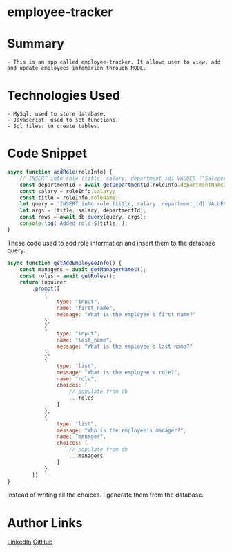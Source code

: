 # employee-tracker

# Summary
    - This is an app called employee-tracker. It allows user to view, add and update employees infomarion through NODE.

# Technologies Used
    - MySql: used to store database.
    - Javascript: used to set functions.
    - Sql files: to create tables.

# Code Snippet
```js
async function addRole(roleInfo) {
    // INSERT into role (title, salary, department_id) VALUES ("Saleperson", 600000, 1);
    const departmentId = await getDepartmentId(roleInfo.departmentName);
    const salary = roleInfo.salary;
    const title = roleInfo.roleName;
    let query = 'INSERT into role (title, salary, department_id) VALUES (?,?,?)';
    let args = [title, salary, departmentId];
    const rows = await db.query(query, args);
    console.log(`Added role ${title}`);
}
```
These code used to add role information and insert them to the database query.

```js
async function getAddEmployeeInfo() {
    const managers = await getManagerNames();
    const roles = await getRoles();
    return inquirer
        .prompt([
            {
                type: "input",
                name: "first_name",
                message: "What is the employee's first name?"
            },
            {
                type: "input",
                name: "last_name",
                message: "What is the employee's last name?"
            },
            {
                type: "list",
                message: "What is the employee's role?",
                name: "role",
                choices: [
                    // populate from db
                    ...roles
                ]
            },
            {
                type: "list",
                message: "Who is the employee's manager?",
                name: "manager",
                choices: [
                    // populate from db
                    ...managers
                ]
            }
        ])
}
```
Instead of writing all the choices. I generate them from the database.

# Author Links
[LinkedIn](www.linkedin.com/in/tu-tai-le-2a9646139)
[GitHub](https://github.com/TaiLe96)